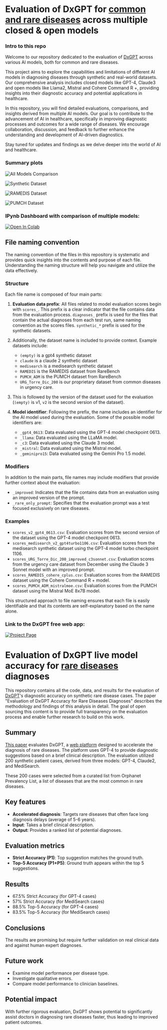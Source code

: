 # Evaluation of DxGPT for <u>common and rare diseases</u> across multiple closed & open models

### Intro to this repo

Welcome to our repository dedicated to the evaluation of [DxGPT](https://dxgpt.app/) across various AI models, both for common and rare diseases. 

This project aims to explore the capabilities and limitations of different AI models in diagnosing diseases through synthetic and real-world datasets. Our comprehensive analysis includes closed models like GPT-4, Claude3 and open models like Llama2, Mistral and Cohere Command R +, providing insights into their diagnostic accuracy and potential applications in healthcare.

In this repository, you will find detailed evaluations, comparisons, and insights derived from multiple AI models. Our goal is to contribute to the advancement of AI in healthcare, specifically in improving diagnostic processes and outcomes for a wide range of diseases. We encourage collaboration, discussion, and feedback to further enhance the understanding and development of AI-driven diagnostics.

Stay tuned for updates and findings as we delve deeper into the world of AI and healthcare.

### Summary plots

![All Models Comparison](./allmodels_plot.png)

![Synthetic Dataset](./synthetic_plot.png)

![RAMEDIS Dataset](./RAMEDIS_plot.png)

![PUMCH Dataset](./PUMCH_plot.png)


### IPynb Dashboard with comparison of multiple models:
[![Open In Colab](https://colab.research.google.com/assets/colab-badge.svg)](https://colab.research.google.com/github/foundation29org/dxgpt_testing/blob/main/dashboard.ipynb)

## File naming convention

The naming convention of the files in this repository is systematic and provides quick insights into the contents and purpose of each file. Understanding the naming structure will help you navigate and utilize the data effectively.

### Structure

Each file name is composed of four main parts:

1. **Evaluation data prefix**: All files related to model evaluation scores begin with `scores_`. This prefix is a clear indicator that the file contains data from the evaluation 
process. `diagnoses_` prefix is used for the files that contain the actual diagnoses from each test run, same naming convention as the scores files. `synthetic_*` prefix is used for the synthetic datasets.

2. Additionally, the dataset name is included to provide context. Example datasets include:
    - `(empty)` is a gpt4 synthetic dataset
    - `claude` is a claude 2 synthetic dataset
    - `medisearch` is a medisearch synthetic dataset
    - `RAMEDIS` is the RAMEDIS dataset from RareBench 
    - `PUMCH_ADM` is the PUMCH dataset from RareBench
    - `URG_Torre_Dic_200` is our proprietary dataset from common diseases in urgency care.

3. This is followed by the version of the dataset used for the evaluation (`(empty)` is v1, `v2` is the second version of the dataset).

4. **Model identifier**: Following the prefix, the name includes an identifier for the AI model used during the evaluation. Some of the possible model identifiers are:
   - `_gpt4_0613`: Data evaluated using the GPT-4 model checkpoint 0613.
   - `_llama`: Data evaluated using the LLaMA model.
   - `_c3`: Data evaluated using the Claude 3 model.
   - `_mistral`: Data evaluated using the Mistral model.
   - `_geminipro15`: Data evaluated using the Gemini Pro 1.5 model.

### Modifiers

In addition to the main parts, file names may include modifiers that provide further context about the evaluation:

- `_improved`: Indicates that the file contains data from an evaluation using an improved version of the prompt.
- `_rare_only_prompt`: Specifies that the evaluation prompt was a test focused exclusively on rare diseases.

### Examples

- `scores_v2_gpt4_0613.csv`: Evaluation scores from the second version of the dataset using the GPT-4 model checkpoint 0613.
- `scores_medisearch_v2_gpt4turbo1106.csv`: Evaluation scores from the medisearch synthetic dataset using the GPT-4 model turbo checkpoint 1106.
- `scores_URG_Torre_Dic_200_improved_c3sonnet.csv`: Evaluation scores from the urgency care dataset from December using the Claude 3 Sonnet model with an improved prompt.
- `scores_RAMEDIS_cohere_cplus.csv`: Evaluation scores from the RAMEDIS dataset using the Cohere Command R + model.
- `scores_PUMCH_ADM_mistralmoe.csv`: Evaluation scores from the PUMCH dataset using the Mistral MoE 8x7B model.

This structured approach to file naming ensures that each file is easily identifiable and that its contents are self-explanatory based on the name alone.

### Link to the DxGPT free web app:
[![Project Page](https://img.shields.io/badge/Project-Page-Green)](https://dxgpt.app/)

# Evaluation of DxGPT live model accuracy for <u>rare diseases</u>   diagnoses
This repository contains all the code, data, and results for the evaluation of [DxGPT](https://github.com/foundation29org/Dx29_client_gpt)'s diagnostic accuracy on synthetic rare disease cases. The paper "Evaluation of DxGPT Accuracy for Rare Diseases Diagnoses" describes the methodology and findings of this analysis in detail. The goal of open sourcing this content is to provide full transparency on the evaluation process and enable further research to build on this work.

## Summary

[This paper](https://foundation29.sharepoint.com/:w:/s/Fundacion29-Share/Edy1Cl9pjdRLicmopJgPCeoBlwPpwjQ-Po07vLb-ZVXIWQ?e=HNViOk) evaluates DxGPT, a [web platform](https://dxgpt.app/) designed to accelerate the diagnosis of rare diseases. The platform uses GPT-4 to provide diagnostic suggestions based on a brief clinical description. The evaluation utilized 200 synthetic patient cases, derived from three models: GPT-4, Claude2, and MediSearch.

These 200 cases were selected from a curated list from Orphanet Prevalency List, a list of diseases that are the most common in rare diseases.

## Key features

- **Accelerated diagnosis**: Targets rare diseases that often face long diagnosis delays (average of 5-6 years).
- **Input**: Takes a brief clinical description.
- **Output**: Provides a ranked list of potential diagnoses.

## Evaluation metrics

- **Strict Accuracy (P1)**: Top suggestion matches the ground truth.
- **Top-5 Accuracy (P1+P5)**: Ground truth appears within the top 5 suggestions.

## Results

- 67.5% Strict Accuracy (for GPT-4 cases)
- 57% Strict Accuracy (for MediSearch cases)
- 88.5% Top-5 Accuracy (for GPT-4 cases)
- 83.5% Top-5 Accuracy (for MediSearch cases)

## Conclusions

The results are promising but require further validation on real clinical data and against human expert diagnoses.

## Future work

- Examine model performance per disease type.
- Investigate qualitative errors.
- Compare model performance to clinician baselines.

## Potential impact

With further rigorous evaluation, DxGPT shows potential to significantly assist doctors in diagnosing rare diseases faster, thus leading to improved patient outcomes.
